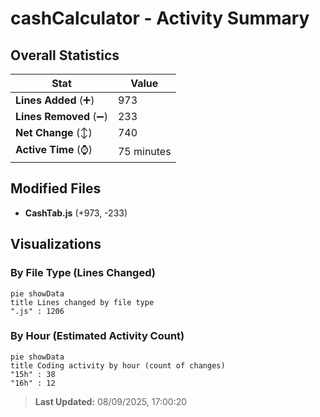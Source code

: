 # cashCalculator - Activity Summary 

## Overall Statistics

| Stat                   | Value                                                             |
| ---------------------- | ----------------------------------------------------------------- |
| **Lines Added** (➕)   | 973                                          |
| **Lines Removed** (➖) | 233                                        |
| **Net Change** (↕)    | 740                |
| **Active Time** (⌚)   | 75 minutes |


## Modified Files
- **CashTab.js** (+973, -233)

## Visualizations

### By File Type (Lines Changed)

```mermaid
pie showData
title Lines changed by file type
".js" : 1206
```

### By Hour (Estimated Activity Count)

```mermaid
pie showData
title Coding activity by hour (count of changes)
"15h" : 38
"16h" : 12
```


> **Last Updated:** 08/09/2025, 17:00:20